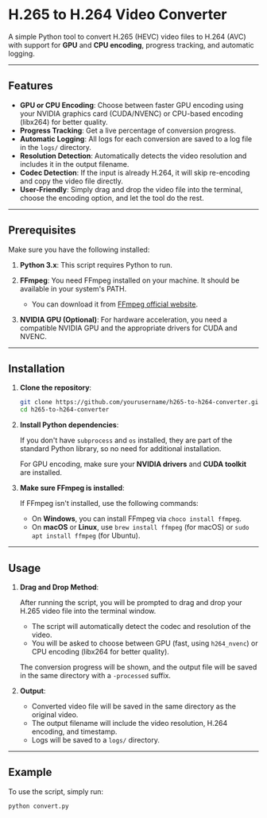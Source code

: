 # H.265 to H.264 Video Converter

A simple Python tool to convert H.265 (HEVC) video files to H.264 (AVC) with support for **GPU** and **CPU encoding**, progress tracking, and automatic logging.

---

## Features

- **GPU or CPU Encoding**: Choose between faster GPU encoding using your NVIDIA graphics card (CUDA/NVENC) or CPU-based encoding (libx264) for better quality.
- **Progress Tracking**: Get a live percentage of conversion progress.
- **Automatic Logging**: All logs for each conversion are saved to a log file in the `logs/` directory.
- **Resolution Detection**: Automatically detects the video resolution and includes it in the output filename.
- **Codec Detection**: If the input is already H.264, it will skip re-encoding and copy the video file directly.
- **User-Friendly**: Simply drag and drop the video file into the terminal, choose the encoding option, and let the tool do the rest.

---

## Prerequisites

Make sure you have the following installed:

1. **Python 3.x**: This script requires Python to run.
2. **FFmpeg**: You need FFmpeg installed on your machine. It should be available in your system's PATH.
   - You can download it from [FFmpeg official website](https://ffmpeg.org/download.html).

3. **NVIDIA GPU (Optional)**: For hardware acceleration, you need a compatible NVIDIA GPU and the appropriate drivers for CUDA and NVENC.

---

## Installation

1. **Clone the repository**:

    ```bash
    git clone https://github.com/yourusername/h265-to-h264-converter.git
    cd h265-to-h264-converter
    ```

2. **Install Python dependencies**:

    If you don't have `subprocess` and `os` installed, they are part of the standard Python library, so no need for additional installation.

    For GPU encoding, make sure your **NVIDIA drivers** and **CUDA toolkit** are installed.

3. **Make sure FFmpeg is installed**:

    If FFmpeg isn't installed, use the following commands:
    
    - On **Windows**, you can install FFmpeg via `choco install ffmpeg`.
    - On **macOS** or **Linux**, use `brew install ffmpeg` (for macOS) or `sudo apt install ffmpeg` (for Ubuntu).

---

## Usage

1. **Drag and Drop Method**:

    After running the script, you will be prompted to drag and drop your H.265 video file into the terminal window.
    
    - The script will automatically detect the codec and resolution of the video.
    - You will be asked to choose between GPU (fast, using `h264_nvenc`) or CPU encoding (libx264 for better quality).
    
    The conversion progress will be shown, and the output file will be saved in the same directory with a `-processed` suffix.

2. **Output**:

    - Converted video file will be saved in the same directory as the original video.
    - The output filename will include the video resolution, H.264 encoding, and timestamp.
    - Logs will be saved to a `logs/` directory.

---

## Example

To use the script, simply run:

```bash
python convert.py
```